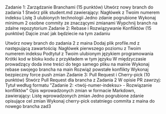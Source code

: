 Zadanie 1: Zarządzanie Branchami (15 punktów)
Utwórz nowy branch do zadania 1
Stwórz plik student.md zawierający:
Nagłówek z Twoim numerem indeksu
Listę 3 ulubionych technologii
Jedno zdanie pogrubione
Wykonaj minimum 2 osobne commity ze znaczącymi zmianami
Wypchnij branch na zdalne repozytorium
Zadanie 2: Rebase i Rozwiązywanie Konfliktów (15 punktów)
Dajcie znać jak będziecie na tym zadaniu

Utwórz nowy branch do zadania 2 z maina
Dodaj plik profile.md z następującą zawartością:
Nagłówek pierwszego poziomu z Twoim numerem indeksu
Podtytuł z Twoim ulubionym językiem programowania
Krótki kod w bloku kodu z przykładem w tym języku
W międzyczasie prowadzący doda inne treści do tego samego pliku na mainie
Wykonaj rebase swojego brancha na main
Rozwiąż powstałe konflikty
Wykonaj bezpieczny force push zmian
Zadanie 3: Pull Request i Cherry-pick (10 punktów)
Stwórz Pull Request dla brancha z Zadania 2
W opisie PR zawrzyj:
Tytuł według formatu "Zadanie 2: <twój-numer-indeksu> - Rozwiązanie konfliktów"
Opis wprowadzonych zmian w formacie Markdown, zawierający:
Listę wprowadzonych zmian
Jedno pogrubione zdanie opisujące cel zmian
Wykonaj cherry-pick ostatniego commita z maina do nowego brancha zad3